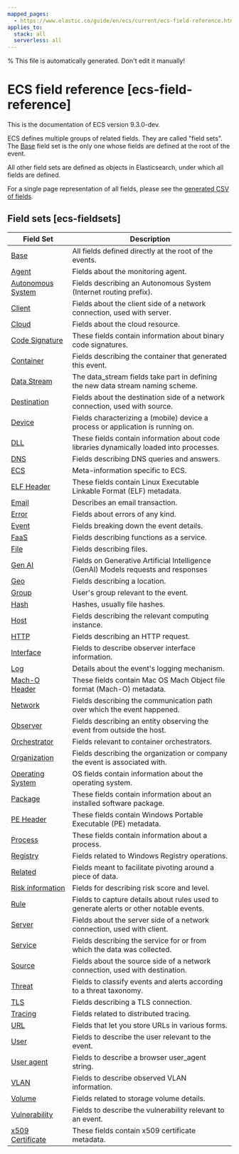 ```yaml
---
mapped_pages:
  - https://www.elastic.co/guide/en/ecs/current/ecs-field-reference.html
applies_to:
  stack: all
  serverless: all
---
```


% This file is automatically generated. Don't edit it manually!

# ECS field reference [ecs-field-reference]

This is the documentation of ECS version 9.3.0-dev.

ECS defines multiple groups of related fields. They are called "field sets". The [Base](/reference/ecs-base.md) field set is the only one whose fields are defined at the root of the event.

All other field sets are defined as objects in Elasticsearch, under which all fields are defined.

For a single page representation of all fields, please see the [generated CSV of fields](https://github.com/elastic/ecs/blob/master/generated/csv/fields.csv).


## Field sets [ecs-fieldsets]

| Field Set | Description |
| --- | --- |
| [Base](/reference/ecs-base.md) | All fields defined directly at the root of the events. |
| [Agent](/reference/ecs-agent.md) | Fields about the monitoring agent. |
| [Autonomous System](/reference/ecs-as.md) | Fields describing an Autonomous System (Internet routing prefix). |
| [Client](/reference/ecs-client.md) | Fields about the client side of a network connection, used with server. |
| [Cloud](/reference/ecs-cloud.md) | Fields about the cloud resource. |
| [Code Signature](/reference/ecs-code_signature.md) | These fields contain information about binary code signatures. |
| [Container](/reference/ecs-container.md) | Fields describing the container that generated this event. |
| [Data Stream](/reference/ecs-data_stream.md) | The data_stream fields take part in defining the new data stream naming scheme. |
| [Destination](/reference/ecs-destination.md) | Fields about the destination side of a network connection, used with source. |
| [Device](/reference/ecs-device.md) | Fields characterizing a (mobile) device a process or application is running on. |
| [DLL](/reference/ecs-dll.md) | These fields contain information about code libraries dynamically loaded into processes. |
| [DNS](/reference/ecs-dns.md) | Fields describing DNS queries and answers. |
| [ECS](/reference/ecs-ecs.md) | Meta-information specific to ECS. |
| [ELF Header](/reference/ecs-elf.md) | These fields contain Linux Executable Linkable Format (ELF) metadata. |
| [Email](/reference/ecs-email.md) | Describes an email transaction. |
| [Error](/reference/ecs-error.md) | Fields about errors of any kind. |
| [Event](/reference/ecs-event.md) | Fields breaking down the event details. |
| [FaaS](/reference/ecs-faas.md) | Fields describing functions as a service. |
| [File](/reference/ecs-file.md) | Fields describing files. |
| [Gen AI](/reference/ecs-gen_ai.md) | Fields on Generative Artificial Intelligence (GenAI) Models requests and responses |
| [Geo](/reference/ecs-geo.md) | Fields describing a location. |
| [Group](/reference/ecs-group.md) | User's group relevant to the event. |
| [Hash](/reference/ecs-hash.md) | Hashes, usually file hashes. |
| [Host](/reference/ecs-host.md) | Fields describing the relevant computing instance. |
| [HTTP](/reference/ecs-http.md) | Fields describing an HTTP request. |
| [Interface](/reference/ecs-interface.md) | Fields to describe observer interface information. |
| [Log](/reference/ecs-log.md) | Details about the event's logging mechanism. |
| [Mach-O Header](/reference/ecs-macho.md) | These fields contain Mac OS Mach Object file format (Mach-O) metadata. |
| [Network](/reference/ecs-network.md) | Fields describing the communication path over which the event happened. |
| [Observer](/reference/ecs-observer.md) | Fields describing an entity observing the event from outside the host. |
| [Orchestrator](/reference/ecs-orchestrator.md) | Fields relevant to container orchestrators. |
| [Organization](/reference/ecs-organization.md) | Fields describing the organization or company the event is associated with. |
| [Operating System](/reference/ecs-os.md) | OS fields contain information about the operating system. |
| [Package](/reference/ecs-package.md) | These fields contain information about an installed software package. |
| [PE Header](/reference/ecs-pe.md) | These fields contain Windows Portable Executable (PE) metadata. |
| [Process](/reference/ecs-process.md) | These fields contain information about a process. |
| [Registry](/reference/ecs-registry.md) | Fields related to Windows Registry operations. |
| [Related](/reference/ecs-related.md) | Fields meant to facilitate pivoting around a piece of data. |
| [Risk information](/reference/ecs-risk.md) | Fields for describing risk score and level. |
| [Rule](/reference/ecs-rule.md) | Fields to capture details about rules used to generate alerts or other notable events. |
| [Server](/reference/ecs-server.md) | Fields about the server side of a network connection, used with client. |
| [Service](/reference/ecs-service.md) | Fields describing the service for or from which the data was collected. |
| [Source](/reference/ecs-source.md) | Fields about the source side of a network connection, used with destination. |
| [Threat](/reference/ecs-threat.md) | Fields to classify events and alerts according to a threat taxonomy. |
| [TLS](/reference/ecs-tls.md) | Fields describing a TLS connection. |
| [Tracing](/reference/ecs-tracing.md) | Fields related to distributed tracing. |
| [URL](/reference/ecs-url.md) | Fields that let you store URLs in various forms. |
| [User](/reference/ecs-user.md) | Fields to describe the user relevant to the event. |
| [User agent](/reference/ecs-user_agent.md) | Fields to describe a browser user_agent string. |
| [VLAN](/reference/ecs-vlan.md) | Fields to describe observed VLAN information. |
| [Volume](/reference/ecs-volume.md) | Fields related to storage volume details. |
| [Vulnerability](/reference/ecs-vulnerability.md) | Fields to describe the vulnerability relevant to an event. |
| [x509 Certificate](/reference/ecs-x509.md) | These fields contain x509 certificate metadata. |
